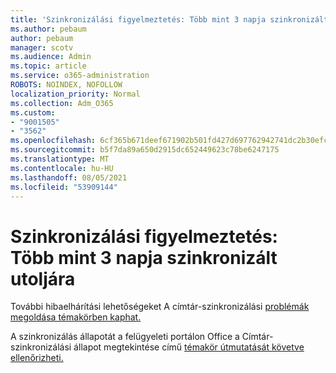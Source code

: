 ```yaml
---
title: 'Szinkronizálási figyelmeztetés: Több mint 3 napja szinkronizált utoljára'
ms.author: pebaum
author: pebaum
manager: scotv
ms.audience: Admin
ms.topic: article
ms.service: o365-administration
ROBOTS: NOINDEX, NOFOLLOW
localization_priority: Normal
ms.collection: Adm_O365
ms.custom:
- "9001505"
- "3562"
ms.openlocfilehash: 6cf365b671deef671902b501fd427d697762942741dc2b30efc97b953c5e1878
ms.sourcegitcommit: b5f7da89a650d2915dc652449623c78be6247175
ms.translationtype: MT
ms.contentlocale: hu-HU
ms.lasthandoff: 08/05/2021
ms.locfileid: "53909144"
---
```

# <a name="sync-warning-last-synced-more-than-3-days-ago"></a>Szinkronizálási figyelmeztetés: Több mint 3 napja szinkronizált utoljára

További hibaelhárítási lehetőségeket A címtár-szinkronizálási [problémák megoldása témakörben kaphat.](https://docs.microsoft.com/office365/enterprise/fix-problems-with-directory-synchronization)

A szinkronizálás állapotát a felügyeleti portálon Office a Címtár-szinkronizálási állapot megtekintése című [témakör útmutatását követve ellenőrizheti.](https://docs.microsoft.com/office365/enterprise/view-directory-synchronization-status)

